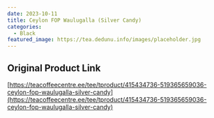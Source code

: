 ```yaml
---
date: 2023-10-11
title: Ceylon FOP Waulugalla (Silver Candy)
categories:
  - Black
featured_image: https://tea.dedunu.info/images/placeholder.jpg
---
```


## Original Product Link

[https://teacoffeecentre.ee/tee/tproduct/415434736-519365659036-ceylon-fop-waulugalla-silver-candy](https://teacoffeecentre.ee/tee/tproduct/415434736-519365659036-ceylon-fop-waulugalla-silver-candy)

